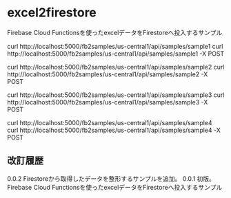 # excel2firestore
Firebase Cloud Functionsを使ったexcelデータをFirestoreへ投入するサンプル



curl http://localhost:5000/fb2samples/us-central1/api/samples/sample1
curl http://localhost:5000/fb2samples/us-central1/api/samples/sample1 -X POST


curl http://localhost:5000/fb2samples/us-central1/api/samples/sample2
curl http://localhost:5000/fb2samples/us-central1/api/samples/sample2 -X POST


curl http://localhost:5000/fb2samples/us-central1/api/samples/sample3
curl http://localhost:5000/fb2samples/us-central1/api/samples/sample3 -X POST


curl http://localhost:5000/fb2samples/us-central1/api/samples/sample4
curl http://localhost:5000/fb2samples/us-central1/api/samples/sample4 -X POST


## 改訂履歴

0.0.2 Firestoreから取得したデータを整形するサンプルを追加。
0.0.1 初版。Firebase Cloud Functionsを使ったexcelデータをFirestoreへ投入するサンプル
